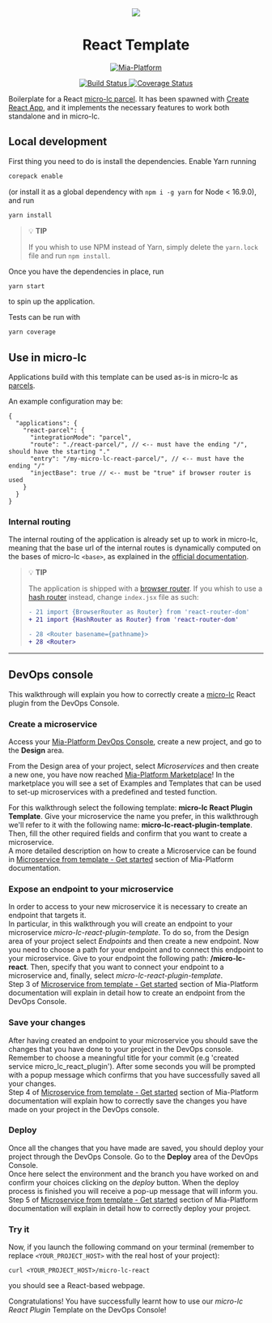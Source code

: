 <div align="center">
  <img src="https://avatars.githubusercontent.com/u/92730708?s=96&v=4" /> 
  <h1>React Template</h1>
</div>

<p align="center">
  <a href="https://mia-platform.eu/?utm_source=referral&utm_medium=github&utm_campaign=micro-lc">
    <img src="https://img.shields.io/badge/Supported%20by-Mia--Platform-green?style=for-the-badge&link=https://mia-platform.eu/&color=DE0D92&labelColor=214147" alt="Mia-Platform"/>
  </a>
</p>

<p align="center">
  <a href="https://github.com/micro-lc/react-template/actions">
    <img src="https://github.com/micro-lc/react-template/workflows/Main%20CI/badge.svg" alt="Build Status" />
  </a>

  <a href="https://coveralls.io/github/micro-lc/react-template?branch=main">
    <img src="https://coveralls.io/repos/github/micro-lc/react-template/badge.svg?branch=master" alt="Coverage Status" />
  </a>
</p>

Boilerplate for a React [micro-lc parcel](https://micro-lc.io/docs/guides/applications/parcels). It has been spawned with
[Create React App](https://create-react-app.dev/), and it implements the necessary features to work both standalone and
in micro-lc.

## Local development

First thing you need to do is install the dependencies. Enable Yarn running 

```sh
corepack enable
```

(or install it as a global dependency with `npm i -g yarn` for Node < 16.9.0), and run 

```sh
yarn install
```

> 💡 **TIP**
>
> If you whish to use NPM instead of Yarn, simply delete the `yarn.lock` file and run `npm install`.

Once you have the dependencies in place, run

```sh
yarn start
```

to spin up the application.

Tests can be run with

```sh
yarn coverage
```

## Use in micro-lc

Applications build with this template can be used as-is in micro-lc as [parcels](https://micro-lc.io/docs/guides/applications/parcels).

An example configuration may be:

```json5
{
  "applications": {
    "react-parcel": {
      "integrationMode": "parcel",
      "route": "./react-parcel/", // <-- must have the ending "/", should have the starting "."
      "entry": "/my-micro-lc-react-parcel/", // <-- must have the ending "/"
      "injectBase": true // <-- must be "true" if browser router is used
    }
  }
}
```

### Internal routing

The internal routing of the application is already set up to work in micro-lc, meaning that the base url of the internal routes is dynamically
computed on the bases of micro-lc `<base>`, as explained in the [official documentation](https://micro-lc.io/docs/guides/applications/parcels/#injectbase).

> 💡 **TIP**
>
> The application is shipped with a [browser router](https://reactrouter.com/en/6.11.1/router-components/browser-router).
> If you whish to use a [hash router](https://reactrouter.com/en/6.11.1/router-components/hash-router) instead, change
> `index.jsx` file as such:
> 
> ```diff
> - 21 import {BrowserRouter as Router} from 'react-router-dom'
> + 21 import {HashRouter as Router} from 'react-router-dom'
> 
> - 28 <Router basename={pathname}>
> + 28 <Router>
> ```

---

## DevOps console

This walkthrough will explain you how to correctly create a [micro-lc](https://www.micro-lc.io) React plugin from the DevOps Console.

### Create a microservice

Access your [Mia-Platform DevOps Console](https://console.cloud.mia-platform.eu/login), create a new project, and go to the **Design** area.

From the Design area of your project, select _Microservices_ and then create a new one, you have now reached [Mia-Platform Marketplace](https://docs.mia-platform.eu/development_suite/api-console/api-design/marketplace/)!
In the marketplace you will see a set of Examples and Templates that can be used to set-up microservices with a predefined and tested function.

For this walkthrough select the following template: **micro-lc React Plugin Template**.
Give your microservice the name you prefer, in this walkthrough we'll refer to it with the following name: **micro-lc-react-plugin-template**. Then, fill the other required fields and confirm that you want to create a microservice.  
A more detailed description on how to create a Microservice can be found in [Microservice from template - Get started](https://docs.mia-platform.eu/development_suite/api-console/api-design/custom_microservice_get_started/#2-service-creation) section of Mia-Platform documentation.

### Expose an endpoint to your microservice

In order to access to your new microservice it is necessary to create an endpoint that targets it.  
In particular, in this walkthrough you will create an endpoint to your microservice *micro-lc-react-plugin-template*. To do so, from the Design area of your project select _Endpoints_ and then create a new endpoint.
Now you need to choose a path for your endpoint and to connect this endpoint to your microservice. Give to your endpoint the following path: **/micro-lc-react**. Then, specify that you want to connect your endpoint to a microservice and, finally, select *micro-lc-react-plugin-template*.  
Step 3 of [Microservice from template - Get started](https://docs.mia-platform.eu/development_suite/api-console/api-design/custom_microservice_get_started/#3-creating-the-endpoint) section of Mia-Platform documentation will explain in detail how to create an endpoint from the DevOps Console.

### Save your changes

After having created an endpoint to your microservice you should save the changes that you have done to your project in the DevOps console.  
Remember to choose a meaningful title for your commit (e.g 'created service micro_lc_react_plugin'). After some seconds you will be prompted with a popup message which confirms that you have successfully saved all your changes.  
Step 4 of [Microservice from template - Get started](https://docs.mia-platform.eu/development_suite/api-console/api-design/custom_microservice_get_started/#4-save-the-project) section of Mia-Platform documentation will explain how to correctly save the changes you have made on your project in the DevOps console.

### Deploy

Once all the changes that you have made are saved, you should deploy your project through the DevOps Console. Go to the **Deploy** area of the DevOps Console.  
Once here select the environment and the branch you have worked on and confirm your choices clicking on the *deploy* button. When the deploy process is finished you will receive a pop-up message that will inform you.  
Step 5 of [Microservice from template - Get started](https://docs.mia-platform.eu/development_suite/api-console/api-design/custom_microservice_get_started/#5-deploy-the-project-through-the-api-console) section of Mia-Platform documentation will explain in detail how to correctly deploy your project.

### Try it

Now, if you launch the following command on your terminal (remember to replace `<YOUR_PROJECT_HOST>` with the real host of your project):

```shell
curl <YOUR_PROJECT_HOST>/micro-lc-react
```

you should see a React-based webpage.

Congratulations! You have successfully learnt how to use our _micro-lc React Plugin_ Template on the DevOps Console!

